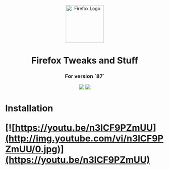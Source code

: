 <div align="center">

<img src="assets/firefox.svg" alt="Firefox Logo" width="120px"/>

<h1>Firefox Tweaks and Stuff</h1>
<h3>For version `87`</h3>


![](https://img.shields.io/badge/Firefox-87+-ff7139?logo=Mozilla%20Firefox&style=flat-square)
[![](https://img.shields.io/badge/license-MIT-6c5eee?style=flat-square)](./LICENSE)
</div>

<h1> Installation

[![https://youtu.be/n3lCF9PZmUU](http://img.youtube.com/vi/n3lCF9PZmUU/0.jpg)](https://youtu.be/n3lCF9PZmUU)